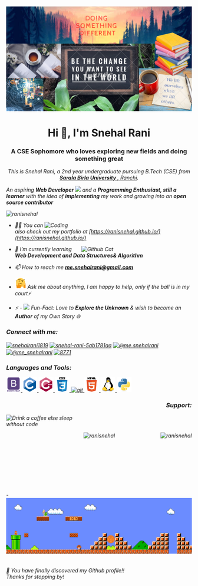 [![MastHead](https://github.com/ranisnehal/ranisnehal/blob/main/doing%20something%20different.png)](https://ranisnehal.github.io)
<h1 align="center">Hi 👋, I'm Snehal Rani</h1>
<h3 align="center">A CSE Sophomore who loves exploring new fields and doing something great</h3>

<p align="center">
  <em>
    This is Snehal Rani, a 2nd year undergraduate pursuing B.Tech (CSE) from <a href="https://www.sbu.ac.in/ranchi"> <b>Sarala Birla University </b>, Ranchi</a>. <br>

 An aspiring <b> Web Developer  </b> <img src="https://media.giphy.com/media/7TcdtHOCxo3meUvPgj/giphy.gif" width="30px"> and a <b> Programming Enthusiast, </b> <b>still a learner</b>
    with the idea of <b>implementing</b> my work and growing into an <b>open source contributor </b> 
</p>


<p align="left"> <img src="https://komarev.com/ghpvc/?username=ranisnehal&label=Profile%20views&color=0e75b6&style=flat" alt="ranisnehal" /> </p>

<img align="right" alt="Coding" width="400" src="https://cdn.dribbble.com/users/2646423/screenshots/5507196/computer.gif">

- 👨‍💻 You can also check out my portfolio at [https://ranisnehal.github.io/](https://ranisnehal.github.io/)

<img align="right" width=300px alt="Github Cat" src="https://camo.githubusercontent.com/3b7c592ede97b6138ffd4b1cc1541c2f3b11fd39/687474703a2f2f33312e6d656469612e74756d626c722e636f6d2f31376665613932306666333665663466356238373764353231366137616164392f74756d626c725f6d6f39786a65387a5a34317163626975666f315f313238302e676966" />


<p align="left"> <a href="https://github.com/ryo-ma/github-profile-trophy"></a> </p>

- 🌱 I’m currently learning **Web Development and Data Structures& Algorithm**

- 📫 How to reach me **me.snehalrani@gmail.com**

- <img src="https://github.com/Harshita248/Harshita248/blob/main/Assets/hmm.gif" width="30px">&nbsp;Ask me about anything, I am happy to help, only if the ball is in my court⚡️

- ⚡ - <img src="https://media.giphy.com/media/1Bek3O06EXr6YaBcLy/giphy.gif" width="30px">&nbsp;Fun-Fact: Love to **_Explore the Unknown_** & wish to become an **Author** of my _Own Story_ 🌐

<h3 align="left">Connect with me:</h3>
<p align="left">
<a href="https://twitter.com/snehalrani1819" target="blank"><img align="center" src="https://raw.githubusercontent.com/rahuldkjain/github-profile-readme-generator/master/src/images/icons/Social/twitter.svg" alt="snehalrani1819" height="30" width="40" /></a>
<a href="https://linkedin.com/in/snehal-rani-5ab1781aa" target="blank"><img align="center" src="https://raw.githubusercontent.com/rahuldkjain/github-profile-readme-generator/master/src/images/icons/Social/linked-in-alt.svg" alt="snehal-rani-5ab1781aa" height="30" width="40" /></a>
<a href="https://medium.com/@me.snehalrani" target="blank"><img align="center" src="https://raw.githubusercontent.com/rahuldkjain/github-profile-readme-generator/master/src/images/icons/Social/medium.svg" alt="@me.snehalrani" height="30" width="40" /></a>
<a href="https://www.hackerrank.com/@me_snehalrani" target="blank"><img align="center" src="https://raw.githubusercontent.com/rahuldkjain/github-profile-readme-generator/master/src/images/icons/Social/hackerrank.svg" alt="@me_snehalrani" height="30" width="40" /></a>
<a href="https://discord.gg/8771" target="blank"><img align="center" src="https://raw.githubusercontent.com/rahuldkjain/github-profile-readme-generator/master/src/images/icons/Social/discord.svg" alt="8771" height="30" width="40" /></a>
</p>

<h3 align="left">Languages and Tools:</h3>

<p align="left"> <a href="https://getbootstrap.com" target="_blank"> <img src="https://raw.githubusercontent.com/devicons/devicon/master/icons/bootstrap/bootstrap-plain-wordmark.svg" alt="bootstrap" width="40" height="40"/> </a> <a href="https://www.cprogramming.com/" target="_blank"> <img src="https://raw.githubusercontent.com/devicons/devicon/master/icons/c/c-original.svg" alt="c" width="40" height="40"/> </a> <a href="https://www.w3schools.com/cpp/" target="_blank"> <img src="https://raw.githubusercontent.com/devicons/devicon/master/icons/cplusplus/cplusplus-original.svg" alt="cplusplus" width="40" height="40"/> </a> <a href="https://www.w3schools.com/css/" target="_blank"> <img src="https://raw.githubusercontent.com/devicons/devicon/master/icons/css3/css3-original-wordmark.svg" alt="css3" width="40" height="40"/> </a> <a href="https://git-scm.com/" target="_blank"> <img src="https://www.vectorlogo.zone/logos/git-scm/git-scm-icon.svg" alt="git" width="40" height="40"/> </a> <a href="https://www.w3.org/html/" target="_blank"> <img src="https://raw.githubusercontent.com/devicons/devicon/master/icons/html5/html5-original-wordmark.svg" alt="html5" width="40" height="40"/> </a> <a href="https://www.linux.org/" target="_blank"> <img src="https://raw.githubusercontent.com/devicons/devicon/master/icons/linux/linux-original.svg" alt="linux" width="40" height="40"/> </a> <a href="https://www.python.org" target="_blank"> <img src="https://raw.githubusercontent.com/devicons/devicon/master/icons/python/python-original.svg" alt="python" width="40" height="40"/> </a> </p>

<h3 align="right">Support:</h3>

<p><a href="https://www.buymeacoffee.com/Drink a coffee else sleep without code"> <img align="left" src="https://cdn.buymeacoffee.com/buttons/v2/default-yellow.png" height="50" width="210" alt="Drink a coffee else sleep without code" /></a></p><br><br>


<p><img align="left" src="https://github-readme-stats.vercel.app/api/top-langs?username=ranisnehal&show_icons=true&locale=en&layout=compact" alt="ranisnehal" /></p>


<p>&nbsp;<img align="right" src="https://github-readme-stats.vercel.app/api?username=ranisnehal&show_icons=true&locale=en" alt="ranisnehal" /></p><br>
<br>
<br>
<br>

<p>
</p>




<br />
<br />
</details>





-<img src="https://github.com/Harshita248/Harshita248/blob/main/Assets/Mario_Gameplay.gif" alt="Mario Game" width="980">
<br>
<br>
<br>
🔭 You have finally discovered my Github profile!!
<br>Thanks for stopping by!
<br>
<br>

